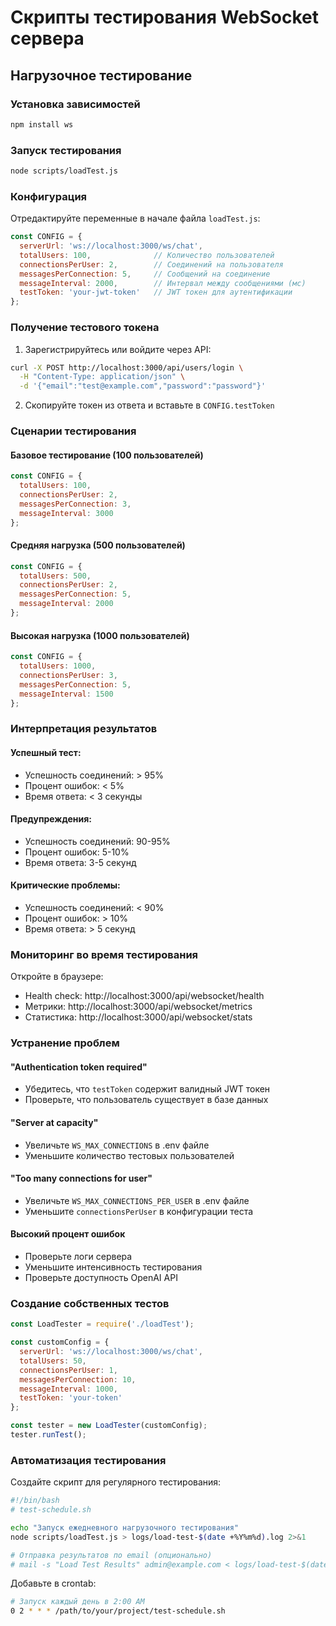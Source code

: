 # Скрипты тестирования WebSocket сервера

## Нагрузочное тестирование

### Установка зависимостей

```bash
npm install ws
```

### Запуск тестирования

```bash
node scripts/loadTest.js
```

### Конфигурация

Отредактируйте переменные в начале файла `loadTest.js`:

```javascript
const CONFIG = {
  serverUrl: 'ws://localhost:3000/ws/chat',
  totalUsers: 100,              // Количество пользователей
  connectionsPerUser: 2,        // Соединений на пользователя
  messagesPerConnection: 5,     // Сообщений на соединение
  messageInterval: 2000,        // Интервал между сообщениями (мс)
  testToken: 'your-jwt-token'   // JWT токен для аутентификации
};
```

### Получение тестового токена

1. Зарегистрируйтесь или войдите через API:
```bash
curl -X POST http://localhost:3000/api/users/login \
  -H "Content-Type: application/json" \
  -d '{"email":"test@example.com","password":"password"}'
```

2. Скопируйте токен из ответа и вставьте в `CONFIG.testToken`

### Сценарии тестирования

#### Базовое тестирование (100 пользователей)
```javascript
const CONFIG = {
  totalUsers: 100,
  connectionsPerUser: 2,
  messagesPerConnection: 3,
  messageInterval: 3000
};
```

#### Средняя нагрузка (500 пользователей)
```javascript
const CONFIG = {
  totalUsers: 500,
  connectionsPerUser: 2,
  messagesPerConnection: 5,
  messageInterval: 2000
};
```

#### Высокая нагрузка (1000 пользователей)
```javascript
const CONFIG = {
  totalUsers: 1000,
  connectionsPerUser: 3,
  messagesPerConnection: 5,
  messageInterval: 1500
};
```

### Интерпретация результатов

#### Успешный тест:
- Успешность соединений: > 95%
- Процент ошибок: < 5%
- Время ответа: < 3 секунды

#### Предупреждения:
- Успешность соединений: 90-95%
- Процент ошибок: 5-10%
- Время ответа: 3-5 секунд

#### Критические проблемы:
- Успешность соединений: < 90%
- Процент ошибок: > 10%
- Время ответа: > 5 секунд

### Мониторинг во время тестирования

Откройте в браузере:
- Health check: http://localhost:3000/api/websocket/health
- Метрики: http://localhost:3000/api/websocket/metrics
- Статистика: http://localhost:3000/api/websocket/stats

### Устранение проблем

#### "Authentication token required"
- Убедитесь, что `testToken` содержит валидный JWT токен
- Проверьте, что пользователь существует в базе данных

#### "Server at capacity"
- Увеличьте `WS_MAX_CONNECTIONS` в .env файле
- Уменьшите количество тестовых пользователей

#### "Too many connections for user"
- Увеличьте `WS_MAX_CONNECTIONS_PER_USER` в .env файле
- Уменьшите `connectionsPerUser` в конфигурации теста

#### Высокий процент ошибок
- Проверьте логи сервера
- Уменьшите интенсивность тестирования
- Проверьте доступность OpenAI API

### Создание собственных тестов

```javascript
const LoadTester = require('./loadTest');

const customConfig = {
  serverUrl: 'ws://localhost:3000/ws/chat',
  totalUsers: 50,
  connectionsPerUser: 1,
  messagesPerConnection: 10,
  messageInterval: 1000,
  testToken: 'your-token'
};

const tester = new LoadTester(customConfig);
tester.runTest();
```

### Автоматизация тестирования

Создайте скрипт для регулярного тестирования:

```bash
#!/bin/bash
# test-schedule.sh

echo "Запуск ежедневного нагрузочного тестирования"
node scripts/loadTest.js > logs/load-test-$(date +%Y%m%d).log 2>&1

# Отправка результатов по email (опционально)
# mail -s "Load Test Results" admin@example.com < logs/load-test-$(date +%Y%m%d).log
```

Добавьте в crontab:
```bash
# Запуск каждый день в 2:00 AM
0 2 * * * /path/to/your/project/test-schedule.sh
``` 